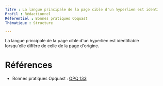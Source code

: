 ```yaml
---
Titre : La langue principale de la page cible d'un hyperlien est identifiable lorsqu'elle diffère de celle de la page d'origine.
Profil : Rédactionnel
Référentiel : Bonnes pratiques Opquast
Thématique : Structure

---
```

La langue principale de la page cible d'un hyperlien est identifiable lorsqu'elle diffère de celle de la page d'origine.

# Références

*   Bonnes pratiques Opquast : [OPQ 133](https://checklists.opquast.com/fr/qualiteweb/la-langue-principale-de-la-page-cible-dun-hyperlien-est-identifiable-lorsquelle-differe-de-celle-de-la-page-dorigine)
